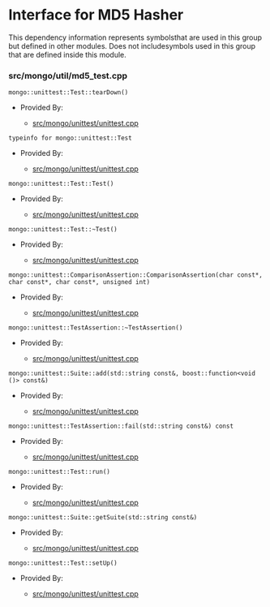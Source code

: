 
# Interface for MD5 Hasher
This dependency information represents symbolsthat are used in this group but defined in other modules.  Does not includesymbols used in this group that are defined inside this module.

### src/mongo/util/md5\_test.cpp

<div></div>

    mongo::unittest::Test::tearDown()

- Provided By:

    - [src/mongo/unittest/unittest.cpp](../../../tests/unit\_tests)

<div></div>

    typeinfo for mongo::unittest::Test

- Provided By:

    - [src/mongo/unittest/unittest.cpp](../../../tests/unit\_tests)

<div></div>

    mongo::unittest::Test::Test()

- Provided By:

    - [src/mongo/unittest/unittest.cpp](../../../tests/unit\_tests)

<div></div>

    mongo::unittest::Test::~Test()

- Provided By:

    - [src/mongo/unittest/unittest.cpp](../../../tests/unit\_tests)

<div></div>

    mongo::unittest::ComparisonAssertion::ComparisonAssertion(char const*, char const*, char const*, unsigned int)

- Provided By:

    - [src/mongo/unittest/unittest.cpp](../../../tests/unit\_tests)

<div></div>

    mongo::unittest::TestAssertion::~TestAssertion()

- Provided By:

    - [src/mongo/unittest/unittest.cpp](../../../tests/unit\_tests)

<div></div>

    mongo::unittest::Suite::add(std::string const&, boost::function<void ()> const&)

- Provided By:

    - [src/mongo/unittest/unittest.cpp](../../../tests/unit\_tests)

<div></div>

    mongo::unittest::TestAssertion::fail(std::string const&) const

- Provided By:

    - [src/mongo/unittest/unittest.cpp](../../../tests/unit\_tests)

<div></div>

    mongo::unittest::Test::run()

- Provided By:

    - [src/mongo/unittest/unittest.cpp](../../../tests/unit\_tests)

<div></div>

    mongo::unittest::Suite::getSuite(std::string const&)

- Provided By:

    - [src/mongo/unittest/unittest.cpp](../../../tests/unit\_tests)

<div></div>

    mongo::unittest::Test::setUp()

- Provided By:

    - [src/mongo/unittest/unittest.cpp](../../../tests/unit\_tests)
